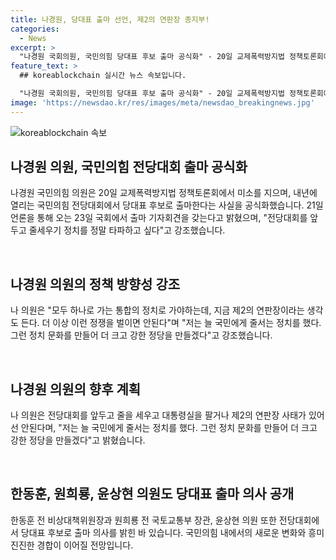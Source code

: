 ```yaml
---
title: 나경원, 당대표 출마 선언, 제2의 연판장 종지부!
categories:
  - News
excerpt: >
  "나경원 국회의원, 국민의힘 당대표 후보 출마 공식화" - 20일 교제폭력방지법 정책토론회에서 미소 지은 나 의원은 21일 국민의힘 전당대회 당대표 후보 출마를 공식화했다. 전 당대회에서 한동훈, 원희룡, 윤상현 등과 대결할 예정. 나 의원은 정쟁을 벌이는 정치를 타파하고 통합의 정치를 주장하며 국민의 의견을 경청하는 정치 문화를 만들고자 한다. 23일 국회에서 출마 기자회견 예정.
feature_text: >
  ## koreablockchain 실시간 뉴스 속보입니다.

  "나경원 국회의원, 국민의힘 당대표 후보 출마 공식화" - 20일 교제폭력방지법 정책토론회에서 미소 지은 나 의원은 21일 국민의힘 전당대회 당대표 후보 출마를 공식화했다. 전 당대회에서 한동훈, 원희룡, 윤상현 등과 대결할 예정. 나 의원은 정쟁을 벌이는 정치를 타파하고 통합의 정치를 주장하며 국민의 의견을 경청하는 정치 문화를 만들고자 한다. 23일 국회에서 출마 기자회견 예정.
image: 'https://newsdao.kr/res/images/meta/newsdao_breakingnews.jpg'
---
```


<p><img src="https://newsdao.kr/res/images/meta/newsdao_breakingnews.jpg" alt="koreablockchain 속보" /></p>

<h2 data-ke-size="size26">나경원 의원, 국민의힘 전당대회 출마 공식화</h2>

<p>나경원 국민의힘 의원은 20일 교제폭력방지법 정책토론회에서 미소를 지으며, 내년에 열리는 국민의힘 전당대회에서 당대표 후보로 출마한다는 사실을 공식화했습니다. 
21일 언론을 통해 오는 23일 국회에서 출마 기자회견을 갖는다고 밝혔으며, "전당대회를 앞두고 줄세우기 정치를 정말 타파하고 싶다"고 강조했습니다.</p>

<p data-ke-size="size16">&nbsp;</p>

<h2 data-ke-size="size24">나경원 의원의 정책 방향성 강조</h2>

<p>나 의원은 "모두 하나로 가는 통합의 정치로 가야하는데, 지금 제2의 연판장이라는 생각도 든다. 더 이상 이런 정쟁을 벌이면 안된다"며 "저는 늘 국민에게 줄서는 정치를 했다. 그런 정치 문화를 만들어 더 크고 강한 정당을 만들겠다"고 강조했습니다.</p>

<p data-ke-size="size16">&nbsp;</p>

<h2 data-ke-size="size24">나경원 의원의 향후 계획</h2>

<p>나 의원은 전당대회를 앞두고 줄을 세우고 대통령실을 팔거나 제2의 연판장 사태가 있어선 안된다며, "저는 늘 국민에게 줄서는 정치를 했다. 그런 정치 문화를 만들어 더 크고 강한 정당을 만들겠다"고 밝혔습니다.</p>

<p data-ke-size="size16">&nbsp;</p>

<h2 data-ke-size="size24">한동훈, 원희룡, 윤상현 의원도 당대표 출마 의사 공개</h2>

<p>한동훈 전 비상대책위원장과 원희룡 전 국토교통부 장관, 윤상현 의원 또한 전당대회에서 당대표 후보로 출마 의사를 밝힌 바 있습니다. 국민의힘 내에서의 새로운 변화와 흥미진진한 경합이 이어질 전망입니다.</p>

